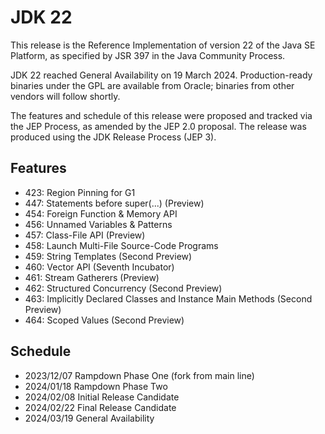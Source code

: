 # JDK 22
This release is the Reference Implementation of version 22 of the Java SE Platform, as specified by JSR 397 in the Java Community Process.

JDK 22 reached General Availability on 19 March 2024. Production-ready binaries under the GPL are available from Oracle; binaries from other vendors will follow shortly.

The features and schedule of this release were proposed and tracked via the JEP Process, as amended by the JEP 2.0 proposal. The release was produced using the JDK Release Process (JEP 3).

## Features
+ 423:	Region Pinning for G1
+ 447:	Statements before super(...) (Preview)
+ 454:	Foreign Function & Memory API
+ 456:	Unnamed Variables & Patterns
+ 457:	Class-File API (Preview)
+ 458:	Launch Multi-File Source-Code Programs
+ 459:	String Templates (Second Preview)
+ 460:	Vector API (Seventh Incubator)
+ 461:	Stream Gatherers (Preview)
+ 462:	Structured Concurrency (Second Preview)
+ 463:	Implicitly Declared Classes and Instance Main Methods (Second Preview)
+ 464:	Scoped Values (Second Preview)

## Schedule
+ 2023/12/07		Rampdown Phase One (fork from main line)
+ 2024/01/18		Rampdown Phase Two
+ 2024/02/08		Initial Release Candidate
+ 2024/02/22		Final Release Candidate
+ 2024/03/19		General Availability